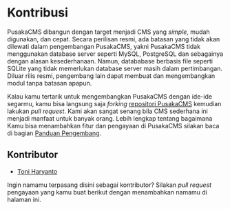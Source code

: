 # Kontribusi

PusakaCMS dibangun dengan target menjadi CMS yang *simple*, mudah digunakan, dan cepat. Secara perilisan resmi, ada batasan yang tidak akan dilewati dalam pengembangan PusakaCMS, yakni PusakaCMS tidak menggunakan database server seperti MySQL, PostgreSQL dan sebagainya dengan alasan kesederhanaan. Namun, datababase berbasis file seperti SQLite yang tidak memerlukan database server masih dalam pertimbangan. Diluar rilis resmi, pengembang lain dapat membuat dan mengembangkan modul tanpa batasan apapun.

Kalau kamu tertarik untuk mengembangkan PusakaCMS dengan ide-ide segarmu, kamu bisa langsung saja *forking* [repositori PusakaCMS](https://github.com/nyankod/pusakacms) kemudian lakukan *pull request*. Kami akan sangat senang bila CMS sederhana ini menjadi manfaat untuk banyak orang. Lebih lengkap tentang bagaimana Kamu bisa menambahkan fitur dan pengayaan di PusakaCMS silakan baca di bagian [Panduan Pengembang]({site_url}panduan-pengembang).

## Kontributor

- [Toni Haryanto](http://toniharyanto.net)

Ingin namamu terpasang disini sebagai kontributor? Silakan *pull request* pengayaan yang kamu buat berikut dengan menambahkan namamu di halaman ini.